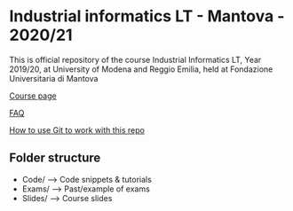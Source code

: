 # Industrial informatics LT - Mantova - 2020/21
This is official repository of the course Industrial Informatics LT, Year 2019/20, at University of Modena and Reggio Emilia, held at Fondazione Universitaria di Mantova

<a href="http://hipert.unimore.it/people/paolob/pub/Industrial_Informatics/index.html" target="_blank">Course page</a>

<a href="FAQ.md" target="_blank">FAQ</a>

<a href="Slides/01 - Git_Tutorial.pdf" target="_blank">How to use Git to work with this repo</a>

## Folder structure

- Code/ --> Code snippets & tutorials
- Exams/ --> Past/example of exams
- Slides/ --> Course slides
